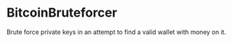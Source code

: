 # BitcoinBruteforcer
Brute force private keys in an attempt to find a valid wallet with money on it.
